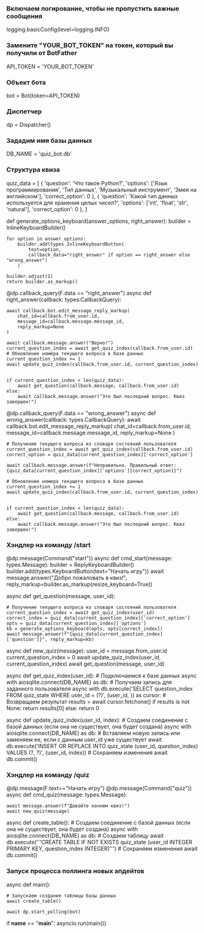 ### Включаем логирование, чтобы не пропустить важные сообщения
logging.basicConfig(level=logging.INFO)

### Замените "YOUR_BOT_TOKEN" на токен, который вы получили от BotFather
API_TOKEN = 'YOUR_BOT_TOKEN'

### Объект бота
bot = Bot(token=API_TOKEN)
### Диспетчер
dp = Dispatcher()

### Зададим имя базы данных
DB_NAME = 'quiz_bot.db'


### Структура квиза
quiz_data = [
    {
        'question': 'Что такое Python?',
        'options': ['Язык программирования', 'Тип данных', 'Музыкальный инструмент', 'Змея на английском'],
        'correct_option': 0
    },
    {
        'question': 'Какой тип данных используется для хранения целых чисел?',
        'options': ['int', 'float', 'str', 'natural'],
        'correct_option': 0
    },
]



def generate_options_keyboard(answer_options, right_answer):
    builder = InlineKeyboardBuilder()

    for option in answer_options:
        builder.add(types.InlineKeyboardButton(
            text=option,
            callback_data="right_answer" if option == right_answer else "wrong_answer")
        )

    builder.adjust(1)
    return builder.as_markup()


@dp.callback_query(F.data == "right_answer")
async def right_answer(callback: types.CallbackQuery):

    await callback.bot.edit_message_reply_markup(
        chat_id=callback.from_user.id,
        message_id=callback.message.message_id,
        reply_markup=None
    )

    await callback.message.answer("Верно!")
    current_question_index = await get_quiz_index(callback.from_user.id)
    # Обновление номера текущего вопроса в базе данных
    current_question_index += 1
    await update_quiz_index(callback.from_user.id, current_question_index)


    if current_question_index < len(quiz_data):
        await get_question(callback.message, callback.from_user.id)
    else:
        await callback.message.answer("Это был последний вопрос. Квиз завершен!")


@dp.callback_query(F.data == "wrong_answer")
async def wrong_answer(callback: types.CallbackQuery):
    await callback.bot.edit_message_reply_markup(
        chat_id=callback.from_user.id,
        message_id=callback.message.message_id,
        reply_markup=None
    )

    # Получение текущего вопроса из словаря состояний пользователя
    current_question_index = await get_quiz_index(callback.from_user.id)
    correct_option = quiz_data[current_question_index]['correct_option']

    await callback.message.answer(f"Неправильно. Правильный ответ: {quiz_data[current_question_index]['options'][correct_option]}")

    # Обновление номера текущего вопроса в базе данных
    current_question_index += 1
    await update_quiz_index(callback.from_user.id, current_question_index)


    if current_question_index < len(quiz_data):
        await get_question(callback.message, callback.from_user.id)
    else:
        await callback.message.answer("Это был последний вопрос. Квиз завершен!")


### Хэндлер на команду /start
@dp.message(Command("start"))
async def cmd_start(message: types.Message):
    builder = ReplyKeyboardBuilder()
    builder.add(types.KeyboardButton(text="Начать игру"))
    await message.answer("Добро пожаловать в квиз!", reply_markup=builder.as_markup(resize_keyboard=True))


async def get_question(message, user_id):

    # Получение текущего вопроса из словаря состояний пользователя
    current_question_index = await get_quiz_index(user_id)
    correct_index = quiz_data[current_question_index]['correct_option']
    opts = quiz_data[current_question_index]['options']
    kb = generate_options_keyboard(opts, opts[correct_index])
    await message.answer(f"{quiz_data[current_question_index]['question']}", reply_markup=kb)


async def new_quiz(message):
    user_id = message.from_user.id
    current_question_index = 0
    await update_quiz_index(user_id, current_question_index)
    await get_question(message, user_id)


async def get_quiz_index(user_id):
     # Подключаемся к базе данных
     async with aiosqlite.connect(DB_NAME) as db:
        # Получаем запись для заданного пользователя
        async with db.execute('SELECT question_index FROM quiz_state WHERE user_id = (?)', (user_id, )) as cursor:
            # Возвращаем результат
            results = await cursor.fetchone()
            if results is not None:
                return results[0]
            else:
                return 0


async def update_quiz_index(user_id, index):
    # Создаем соединение с базой данных (если она не существует, она будет создана)
    async with aiosqlite.connect(DB_NAME) as db:
        # Вставляем новую запись или заменяем ее, если с данным user_id уже существует
        await db.execute('INSERT OR REPLACE INTO quiz_state (user_id, question_index) VALUES (?, ?)', (user_id, index))
        # Сохраняем изменения
        await db.commit()


### Хэндлер на команду /quiz
@dp.message(F.text=="Начать игру")
@dp.message(Command("quiz"))
async def cmd_quiz(message: types.Message):

    await message.answer(f"Давайте начнем квиз!")
    await new_quiz(message)



async def create_table():
    # Создаем соединение с базой данных (если она не существует, она будет создана)
    async with aiosqlite.connect(DB_NAME) as db:
        # Создаем таблицу
        await db.execute('''CREATE TABLE IF NOT EXISTS quiz_state (user_id INTEGER PRIMARY KEY, question_index INTEGER)''')
        # Сохраняем изменения
        await db.commit()



### Запуск процесса поллинга новых апдейтов
async def main():

    # Запускаем создание таблицы базы данных
    await create_table()

    await dp.start_polling(bot)

if __name__ == "__main__":
    asyncio.run(main())
